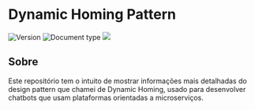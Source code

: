 # Dynamic Homing Pattern
![Version](https://img.shields.io/badge/version-1.0-blue)
![Document type](https://img.shields.io/badge/documentation-Chatbot%20Desing%20Pattern-brightgreen)
<a href="http://creativecommons.org/licenses/by-sa/4.0/" target="_blank"><img src="https://img.shields.io/badge/license-Attribution--ShareAlike%204.0%20International-orange" /></a>

## Sobre
Este repositório tem o intuito de mostrar informações mais detalhadas do design pattern que chamei de Dynamic Homing, usado para desenvolver chatbots que usam plataformas orientadas a microserviços.
